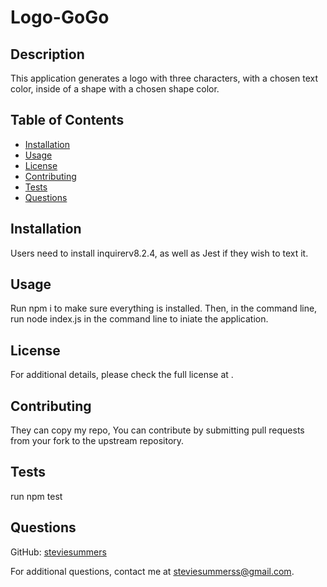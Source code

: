 # Logo-GoGo

## Description

This application generates a logo with three characters, with a chosen text color, inside of a shape with a chosen shape color.

## Table of Contents

- [Installation](#installation)
- [Usage](#usage)
- [License](#license)
- [Contributing](#contributing)
- [Tests](#tests)
- [Questions](#questions)

## Installation

Users need to install inquirerv8.2.4, as well as Jest if they wish to text it.

## Usage

Run npm i to make sure everything is installed. Then, in the command line, run node index.js in the command line to iniate the application.

## License





For additional details, please check the full license at .

## Contributing

They can copy my repo, You can contribute by submitting pull requests from your fork to the upstream repository.

## Tests

run npm test

## Questions

GitHub: [steviesummers](https://github.com/steviesummers)

For additional questions, contact me at steviesummerss@gmail.com.